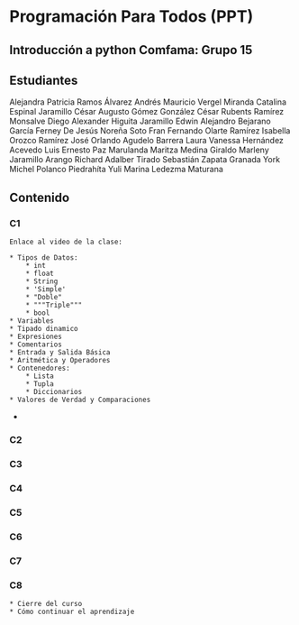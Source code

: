 # Programación Para Todos  (PPT)
## Introducción a python Comfama: Grupo 15

## Estudiantes

Alejandra Patricia Ramos Álvarez
Andrés Mauricio Vergel Miranda
Catalina Espinal Jaramillo 
César Augusto Gómez González
César Rubents Ramírez Monsalve
Diego Alexander Higuita Jaramillo
Edwin Alejandro Bejarano García
Ferney De Jesús Noreña Soto 
Fran Fernando Olarte Ramírez
Isabella Orozco Ramírez
José Orlando Agudelo Barrera
Laura Vanessa Hernández Acevedo
Luis Ernesto Paz Marulanda
Maritza Medina Giraldo
Marleny Jaramillo Arango
Richard Adalber Tirado
Sebastián Zapata Granada
York Michel Polanco Piedrahíta
Yuli Marina Ledezma Maturana

## Contenido

### C1
    Enlace al video de la clase:

    * Tipos de Datos:
        * int
        * float
        * String
        * 'Simple' 
        * "Doble"  
        * """Triple"""
        * bool
    * Variables
    * Tipado dinamico
    * Expresiones
    * Comentarios
    * Entrada y Salida Básica
    * Aritmética y Operadores
    * Contenedores:
        * Lista
        * Tupla
        * Diccionarios
    * Valores de Verdad y Comparaciones
  * 
### C2
### C3
### C4
### C5
### C6
### C7

### C8
    * Cierre del curso
    * Cómo continuar el aprendizaje